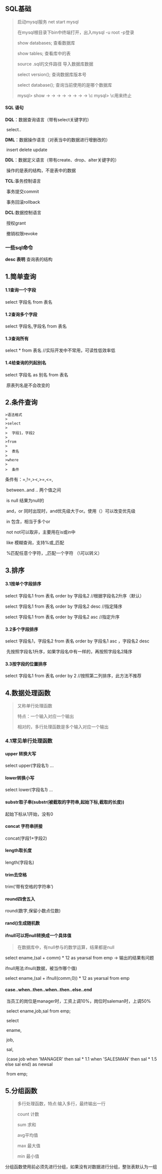 ## SQL基础

> 启动mysql服务  net start mysql
>
> 在mysql根目录下bin中终端打开，出入mysql -u root -p登录
>
> show databases; 查看数据库
>
> show tables; 查看库中的表
>
> source  .sql的文件路径  导入数据库数据
>
> select version();   查询数据库版本号
>
> select database(); 查询当前使用的是哪个数据库
>
> mysql> show
>     ->
>     ->
>     ->
>     ->
>     ->
>     ->
>     ->
>     -> \c
> mysql>   \c用来终止







#### SQL 语句

**DQL**：数据查询语言（带有select关键字的）

​		select..

**DML**：数据操作语言（对表当中的数据进行增删改的）

​		insert delete update

**DDL**：数据定义语言（带有create、drop、alter关键字的）

​		操作的是表的结构，不是表中的数据

**TCL**:事务控制语言

​		事务提交commit

​		事务回滚rollback

**DCL**:数据控制语言

​		授权grant

​		撤销权限revoke





### 一些sql命令

**desc 表明** 查询表的结构



## 1.简单查询

#### 1.1查询一个字段

select 字段名 from 表名

#### 1.2查询多个字段

select 字段名,字段名 from 表名

#### 1.3查询所有

select * from 表名    //实际开发中不常用，可读性低效率低

#### 1.4给查询的列起别名

select 字段名 as 别名 from 表名

​		原表列名是不会改变的

## 2.条件查询

	>语法格式
	>
	>select
	>
	>​	字段1，字段2
	>
	>from
	>
	>​	表名
	>
	>where
	>
	>​	条件

条件有：=,!=,><,>=,<=,

​				between..and ..  两个值之间

​				is null  结果为null的

​				and，or   同时出现时，and优先级大于or。使用（）可以改变优先级

​				in 包含，相当于多个or

​				not not可以取非，主要用在is或in中

​				like 模糊查询，支持%或_匹配

​				%匹配任意个字符，_匹配一个字符  （\可以转义）

## 3.排序

#### 3.1按单个字段排序

select 字段名1 from 表名 order by 字段名2    //根据字段名2升序（默认）

select 字段名1 from 表名 order by 字段名2 desc //指定降序

select 字段名1 from 表名 order by 字段名2 asc //指定升序

#### 3.2多个字段排序

select 字段名1，字段名2 from 表名 order by 字段名1 asc ，字段名2 desc 

​			先按照字段名1升序，如果字段名中有一样的，再按照字段名2降序

#### 3.3按字段的位置排序

select 字段名1 from 表名 order by 2  //按照第二列排序，此方法不推荐

## 4.数据处理函数

> 又称单行处理函数
>
> 特点：一个输入对应一个输出
>
> 相对的，多行处理函数是多个输入对应一个输出

### 4.1常见单行处理函数

#### upper 转换大写

select upper(字段名1)  ...

#### lower转换小写

select lower(字段名1) ...

#### substr取子串(substr(被截取的字符串,起始下标,截取的长度))

起始下标从1开始，没有0

#### concat 字符串拼接

concat(字段1+字段2)

#### length取长度

length(字段名)

#### trim去空格

trim(‘带有空格的字符串’)

#### round四舍五入

round(数字,保留小数点位数)

#### rand()生成随机数

#### ifnull可以将null转换成一个具体值

> 在数据库中，有null参与的数学运算，结果都是null

select ename,(sal + comm) * 12 as yearsal from emp  -> 输出的结果有问题

ifnull用法:ifnull(数据，被当作哪个值)

select ename,(sal + ifnull(comm,0)) * 12 as yearsal from emp

#### case..when..then..when..then..else..end

​	当员工的岗位是manager时，工资上调10%，岗位时saleman时，上调50%

​	select ename,job,sal from emp;

​	select

​		ename,

​		job,

​		sal,

​		(case job when 'MANAGER' then sal * 1.1 when 'SALESMAN' then sal * 1.5 else sal end) as newsal       	

​	from  emp;

## 5.分组函数

> 多行处理函数，特点:输入多行，最终输出一行
>
> count 计数
>
> sum 求和
>
> avg平均值
>
> max 最大值
>
> min 最小值

分组函数使用前必须先进行分组，如果没有对数据进行分组，整张表默认为一组